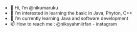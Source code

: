 - 👋 Hi, I’m @nikumaruku
- 👀 I’m interested in learning the basic in Java, Phyton, C++
- 🌱 I’m currently learning Java and software development
- 📫 How to reach me : @niksyahmiirfan - instagram

<!---
nikumaruku/nikumaruku is a ✨ special ✨ repository because its `README.md` (this file) appears on your GitHub profile.
You can click the Preview link to take a look at your changes.
--->
